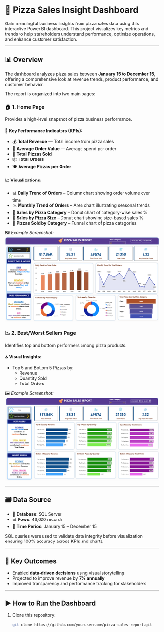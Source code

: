# 🍕 Pizza Sales Insight Dashboard

Gain meaningful business insights from pizza sales data using this interactive Power BI dashboard. This project visualizes key metrics and trends to help stakeholders understand performance, optimize operations, and enhance customer satisfaction.

---

## 📊 Overview

The dashboard analyzes pizza sales between **January 15 to December 15**, offering a comprehensive look at revenue trends, product performance, and customer behavior.

The report is organized into two main pages:


### 🏠 1. Home Page

Provides a high-level snapshot of pizza business performance.

#### 🔑 Key Performance Indicators (KPIs):
- 💰 **Total Revenue** — Total income from pizza sales  
- 🧾 **Average Order Value** — Average spend per order  
- 🍕 **Total Pizzas Sold**  
- 📦 **Total Orders**  
- 🍽️ **Average Pizzas per Order**

#### 📈 Visualizations:
- 📊 **Daily Trend of Orders** – Column chart showing order volume over time  
- 📉 **Monthly Trend of Orders** – Area chart illustrating seasonal trends  
- 🍕 **Sales by Pizza Category** – Donut chart of category-wise sales %  
- 📏 **Sales by Pizza Size** – Donut chart showing size-based sales %  
- 🔻 **Pizzas Sold by Category** – Funnel chart of pizza categories

🖼️ *Example Screenshot:*  
![Home Page](Screenshots/img1.png)


### 📉 2. Best/Worst Sellers Page

Identifies top and bottom performers among pizza products.

#### 🔝 Visual Insights:
- Top 5 and Bottom 5 Pizzas by:
  - Revenue  
  - Quantity Sold  
  - Total Orders  

🖼️ *Example Screenshot:*  
![Best Worst Sellers](Screenshots/img2.png)

---

## 🗃️ Data Source

- 🔌 **Database**: SQL Server  
- 📊 **Rows**: 48,620 records  
- 📆 **Time Period**: January 15 – December 15

SQL queries were used to validate data integrity before visualization, ensuring 100% accuracy across KPIs and charts.

---

## 🧠 Key Outcomes

- Enabled **data-driven decisions** using visual storytelling  
- Projected to improve revenue by **7% annually**  
- Improved transparency and performance tracking for stakeholders  

---

## ▶️ How to Run the Dashboard

1. Clone this repository:
   ```bash
   git clone https://github.com/yourusername/pizza-sales-report.git

